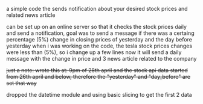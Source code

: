 a simple code the sends notification about your desired stock prices and related news article

can be set up on an online server so that it checks the stock prices daily and send a notification,
goal was to send a message if there was a certaing percentage (5%) change in closing prices of yesterday and the day before yesterday 
when i was working on the code, the tesla stock prices changes were less than (5%), so i change up a few lines
now it will send a daily message with the change in price and 3 news article related to the company


~~just a note:
wrote this at: 
9pm of 28th april
and the stock api data started from 26th april and below, therefore the "yesterday" and "day_before" are set that way~~

dropped the datetime module and using basic slicing to get the first 2 data
